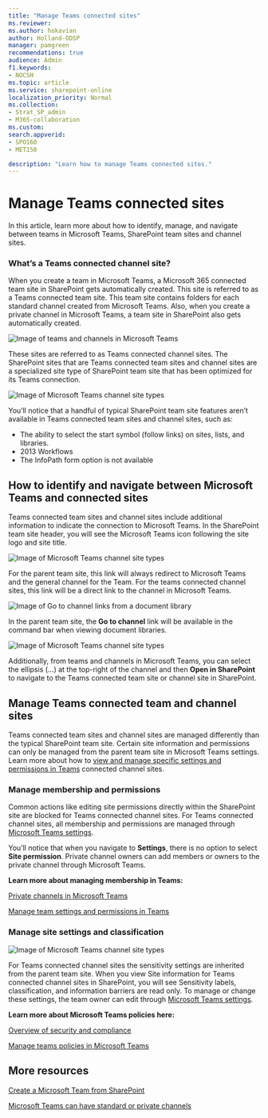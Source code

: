 ```yaml
---
title: "Manage Teams connected sites"
ms.reviewer: 
ms.author: hokavian
author: Holland-ODSP
manager: pamgreen
recommendations: true
audience: Admin
f1.keywords:
- NOCSH
ms.topic: article
ms.service: sharepoint-online
localization_priority: Normal
ms.collection:  
- Strat_SP_admin
- M365-collaboration
ms.custom:
search.appverid:
- SPO160
- MET150

description: "Learn how to manage Teams connected sites."
---
```


# Manage Teams connected sites
  
In this article, learn more about how to identify, manage, and navigate between teams in Microsoft Teams, SharePoint team sites and channel sites.

### What’s a Teams connected channel site?
When you create a team in Microsoft Teams, a Microsoft 365 connected team site in SharePoint gets automatically created. This site is referred to as a Teams connected team site. This team site contains folders for each standard channel created from Microsoft Teams. Also, when you create a private channel in Microsoft Teams, a team site in SharePoint also gets automatically created. 

![Image of teams and channels in Microsoft Teams](media/overview-teams-connected.png)

These sites are referred to as Teams connected channel sites. The SharePoint sites that are Teams connected team sites and channel sites are a specialized site type of SharePoint team site that has been optimized for its Teams connection.

![Image of Microsoft Teams channel site types](media/Teams-connected-sites-2.png)

You’ll notice that a handful of typical SharePoint team site features aren’t available in Teams connected team sites and channel sites, such as:
- The ability to select the start symbol (follow links) on sites, lists, and libraries.
- 2013 Workflows
- The InfoPath form option is not available


## How to identify and navigate between Microsoft Teams and connected sites

Teams connected team sites and channel sites include additional information to indicate the connection to Microsoft Teams. In the SharePoint team site header, you will see the Microsoft Teams icon following the site logo and site title. 

![Image of Microsoft Teams channel site types](media/teams-connected-icon.png)


For the parent team site, this link will always redirect to Microsoft Teams and the general channel for the Team. For the teams connected channel sites, this link will be a direct link to the channel in Microsoft Teams.

![Image of Go to channel links from a document library](media/teams-connected-links.png) 

In the parent team site, the **Go to channel** link will be available in the command bar when viewing document libraries.

![Image of Microsoft Teams channel site types](media/Teams-open-in-sp.png)

Additionally, from teams and channels in Microsoft Teams, you can select the ellipsis (…) at the top-right of the channel and then **Open in SharePoint** to navigate to the Teams connected team site or channel site in SharePoint.



## Manage Teams connected team and channel sites 

Teams connected team sites and channel sites are managed differently than the typical SharePoint team site. Certain site information and permissions can only be managed from the parent team site in Microsoft Teams settings. Learn more about how to [view and manage specific settings and permissions in Teams](https://support.microsoft.com/office/manage-team-settings-and-permissions-in-teams-ce053b04-1b8e-4796-baa8-90dc427b3acc#:~:text=If%20you%E2%80%99re%20a%20team%20owner%2C%20you%27re%20in%20control,or%20permissions%20you%20want%20to%20use.%20See%20More) connected channel sites.


### Manage membership and permissions
Common actions like editing site permissions directly within the SharePoint site are blocked for Teams connected channel sites. For Teams connected channel sites, all membership and permissions are managed through [Microsoft Teams settings](https://support.microsoft.com/office/manage-team-settings-and-permissions-in-teams-ce053b04-1b8e-4796-baa8-90dc427b3acc#:~:text=If%20you%E2%80%99re%20a%20team%20owner%2C%20you%27re%20in%20control,or%20permissions%20you%20want%20to%20use.%20See%20More). 
<br>

You’ll notice that when you navigate to **Settings**, there is no option to select **Site permission**. Private channel owners can add members or owners to the private channel through Microsoft Teams. 

**Learn more about managing membership in Teams:**

[Private channels in Microsoft Teams](~OfficeDocs-SkypeForBusiness\Teams\private-channels.md)
<br>

[Manage team settings and permissions in Teams](https://support.microsoft.com/office/manage-team-settings-and-permissions-in-teams-ce053b04-1b8e-4796-baa8-90dc427b3acc)


### Manage site settings and classification

![Image of Microsoft Teams channel site types](media/teams-site-settings.png)

For Teams connected channel sites the sensitivity settings are inherited from the parent team site. When you view Site information for Teams connected channel sites in SharePoint, you will see Sensitivity labels, classification, and information barriers are read only. To manage or change these settings, the team owner can edit through [Microsoft Teams settings](https://support.microsoft.com/office/manage-team-settings-and-permissions-in-teams-ce053b04-1b8e-4796-baa8-90dc427b3acc#:~:text=If%20you%E2%80%99re%20a%20team%20owner%2C%20you%27re%20in%20control,or%20permissions%20you%20want%20to%20use.%20See%20More).


**Learn more about Microsoft Teams policies here:**

[Overview of security and compliance](security-compliance-overview.md)
<br>

[Manage teams policies in Microsoft Teams](teams-policies.md)


## More resources

[Create a Microsoft Team from SharePoint](https://support.microsoft.com/office/create-a-microsoft-team-from-sharepoint-545973b6-c38f-426a-b2b6-16405a561628)
<br>

[Microsoft Teams can have standard or private channels](https://support.microsoft.com/office/teams-can-have-standard-or-private-channels-de3e20b0-7494-439c-b7e5-75899ebe6a0e)




